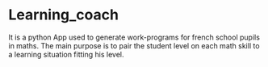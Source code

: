 # Learning_coach
It is a python App used to generate work-programs for french school pupils in maths. 
The main purpose is to pair the student level on each math skill to a learning situation fitting his level.
